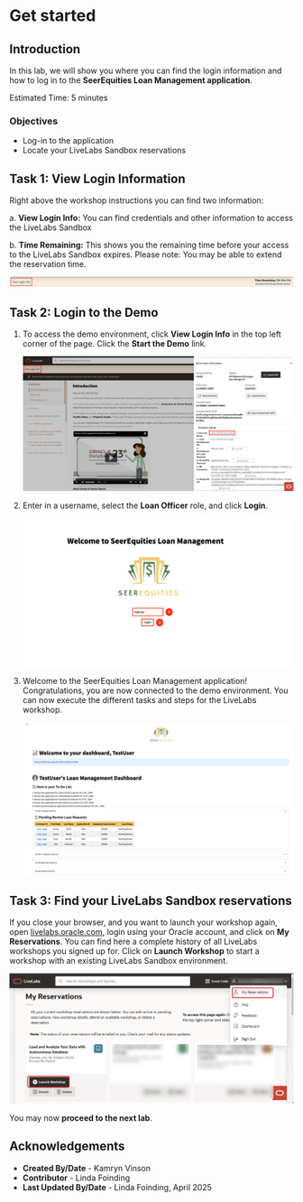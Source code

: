 # Get started

## Introduction

In this lab, we will show you where you can find the login information and how to log in to the **SeerEquities Loan Management application**.

Estimated Time: 5 minutes

### Objectives

- Log-in to the application
- Locate your LiveLabs Sandbox reservations

## Task 1: View Login Information

Right above the workshop instructions you can find two information:

a. **View Login Info:** You can find credentials and other information to access the LiveLabs Sandbox

b. **Time Remaining:** This shows you the remaining time before your access to the LiveLabs Sandbox expires. Please note: You may be able to extend the reservation time.

![View Login Info](./images/view-login-info.png " ")

## Task 2: Login to the Demo

1. To access the demo environment, click **View Login Info** in the top left corner of the page. Click the **Start the Demo** link.

    ![Click the Start Demo Link](./images/start-demo.png " ")

2. Enter in a username, select the **Loan Officer** role, and click **Login**.

    ![Login](./images/login.png " ")

3. Welcome to the SeerEquities Loan Management application! Congratulations, you are now connected to the demo environment. You can now execute the different tasks and steps for the LiveLabs workshop.

    ![Homepage](./images/app-home.png " ")


## Task 3: Find your LiveLabs Sandbox reservations

If you close your browser, and you want to launch your workshop again, open [livelabs.oracle.com](https://livelabs.oracle.com), login using your Oracle account, and click on **My Reservations**. You can find here a complete history of all LiveLabs workshops you signed up for. Click on **Launch Workshop** to start a workshop with an existing LiveLabs Sandbox environment.

![View My Reservations](./images/ll-reservations.png " ")

You may now **proceed to the next lab**.

## Acknowledgements

- **Created By/Date** - Kamryn Vinson
- **Contributor** - Linda Foinding
- **Last Updated By/Date** - Linda Foinding, April 2025